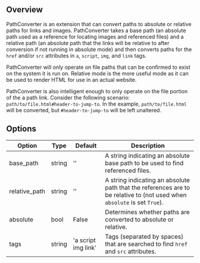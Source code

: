 ## Overview
PathConverter is an extension that can convert paths to absolute or relative paths for links and images.  PathConverter takes a base path (an absolute path used as a reference for locating images and referenced files) and a relative path (an absolute path that the links will be relative to after conversion if not running in absolute mode) and then converts paths for the `href` and/or `src` attributes in `a`, `script`, `img`, and `link` tags.

PathConverter will only operate on file paths that can be confirmed to exist on the system it is run on.  Relative mode is the more useful mode as it can be used to render HTML for use in an actual website.

PathConverter is also intelligent enough to only operate on the file portion of the a path link.  Consider the following scenario:  `path/to/file.html#header-to-jump-to`.  In the example, `path/to/file.html` will be converted, but `#header-to-jump-to` will be left unaltered.

## Options

| Option    | Type | Default | Description |
|-----------|------|---------|-------------|
| base_path | string | '' | A string indicating an absolute base path to be used to find referenced files. |
| relative_path | string | '' | A string indicating an absolute path that the references are to be relative to (not used when `absolute` is set `True`). |
| absolute | bool | False | Determines whether paths are converted to absolute or relative. |
| tags | string | 'a script img link' | Tags (separated by spaces) that are searched to find `href` and `src` attributes. |
